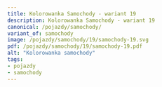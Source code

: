 ```yaml
---
title: Kolorowanka Samochody - wariant 19
description: Kolorowanka Samochody - wariant 19
canonical: /pojazdy/samochody/
variant_of: samochody
image: /pojazdy/samochody/19/samochody-19.svg
pdf: /pojazdy/samochody/19/samochody-19.pdf
alt: "Kolorowanka samochody"
tags:
- pojazdy
- samochody
---
```

